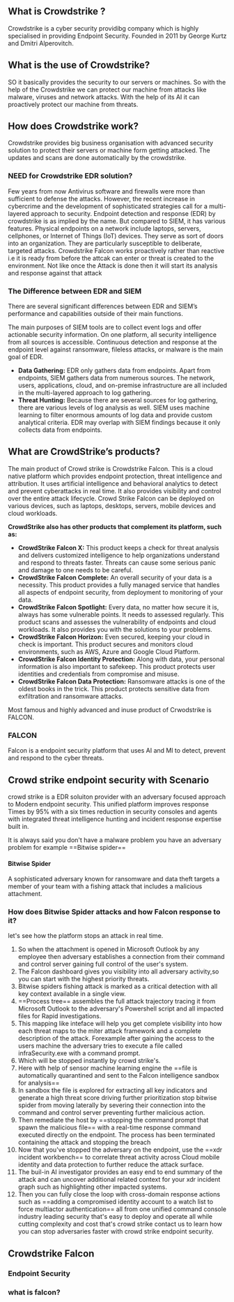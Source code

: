 
## What is Crowdstrike ?

Crowdstrike is a cyber security providibg company which is highly specialised in providing Endpoint Security.
Founded in 2011 by George Kurtz and Dmitri Alperovitch.

## What is the use of Crowdstrike?
SO it basically provides the security to our servers or machines. So with the help of the Crowdstrike we can protect our machine from attacks like malware, viruses and network attacks.
With the help of its AI it can proactively protect our machine from threats.

## How does Crowdstrike work?
Crowdstrike provides big business organisation with advanced security solution to protect their servers or machine form getting attacked.
The updates and scans are done automatically by the crowdstrike.

### NEED for Crowdstrike EDR solution?

Few years from now Antivirus software and firewalls were more than sufficient to defense the attacks.
However, the recent increase in cybercrime and the development of sophisticated strategies call for a multi-layered approach to security.
Endpoint detection and response (EDR) by crowdstrike is as implied by the name. But compared to SIEM, it has various features. Physical endpoints on a network include laptops, servers, cellphones, or Internet of Things (IoT) devices. They serve as sort of doors into an organization. They are particularly susceptible to deliberate, targeted attacks.
Crowdstrike Falcon works proactively rather than reactive i.e it is ready from before the attcak can enter or threat is created to the environment. Not like once the Attack is done then it will start its analysis and response against that attack

### The Difference between EDR and SIEM

There are several significant differences between EDR and SIEM’s performance and capabilities outside of their main functions.

The main purposes of SIEM tools are to collect event logs and offer actionable security information. On one platform, all security intelligence from all sources is accessible. Continuous detection and response at the endpoint level against ransomware, fileless attacks, or malware is the main goal of EDR.

- **Data Gathering:** EDR only gathers data from endpoints. Apart from endpoints, SIEM gathers data from numerous sources. The network, users, applications, cloud, and on-premise infrastructure are all included in the multi-layered approach to log gathering.
- **Threat Hunting:** Because there are several sources for log gathering, there are various levels of log analysis as well. SIEM uses machine learning to filter enormous amounts of log data and provide custom analytical criteria. EDR may overlap with SIEM findings because it only collects data from endpoints.

## What are CrowdStrike’s products?

The main product of Crowd strike is Crowdstrike Falcon. This is a cloud native platform which provides endpoint protection, threat intelligence and attribution. It uses artificial intelligence and behavioral analytics to detect and prevent cyberattacks in real time. It also provides visibility and control over the entire attack lifecycle. Crowd Strike Falcon can be deployed on various devices, such as laptops, desktops, servers, mobile devices and cloud workloads.

**CrowdStrike also has other products that complement its platform, such as:**

- **CrowdStrike Falcon X:** This product keeps a check for threat analysis and delivers customized intelligence to help organizations understand and respond to threats faster. Threats can cause some serious panic and damage to one needs to be careful.
- **CrowdStrike Falcon Complete:** An overall security of your data is a necessity. This product provides a fully managed service that handles all aspects of endpoint security, from deployment to monitoring of your data.
- **CrowdStrike Falcon Spotlight:** Every data, no matter how secure it is, always has some vulnerable points. It needs to assessed regularly. This product scans and assesses the vulnerability of endpoints and cloud workloads. It also provides you with the solutions to your problems.
- **CrowdStrike Falcon Horizon:** Even secured, keeping your cloud in check is important. This product secures and monitors cloud environments, such as AWS, Azure and Google Cloud Platform.
- **CrowdStrike Falcon Identity Protection:** Along with data, your personal information is also important to safekeep. This product protects user identities and credentials from compromise and misuse.
- **CrowdStrike Falcon Data Protection:** Ransomware attacks is one of the oldest books in the trick. This product protects sensitive data from exfiltration and ransomware attacks.

Most famous and highly advanced and inuse product of Crwodstrike is FALCON.

### FALCON

Falcon is a endpoint security platform that uses AI and Ml to detect, prevent and respond to the cyber threats.



## Crowd strike endpoint security with Scenario
crowd strike is a EDR soluiton provider with an adversary focused approach to Modern endpoint security.
This unified platform improves response Times by 95% with a six times reduction in security consoles and agents with integrated threat intelligence hunting and incident response expertise built in.

It is  always said you don't have a malware problem you have an adversary problem for example ==Bitwise spider== 

#### Bitwise Spider
A sophisticated adversary known for ransomware and data theft targets a member of your team with a fishing attack that includes a malicious attachment.

### How does Bitwise Spider attacks and how Falcon response to it?

let's see how the platform stops an attack in real time.
1. So when the attachment is opened in Microsoft Outlook by any employee then adversary establishes a connection from their command and control server gaining full control of the user's system.
2. The Falcon dashboard gives you visibility into all adversary activity,so you can start with the highest priority threats.
3. Bitwise spiders fishing attack is marked as a critical detection with all key context available in a single view.
4. ==Process tree== assembles the full attack trajectory tracing it from Microsoft Outlook to the adversary's Powershell script and all impacted files for Rapid investigations.
5. This mapping like inteface will help you get complete visibility into how each threat maps to the miter attack framework and a complete description of the attack. Forexample after gaining the access to the users machine the adversary tries to execute a file called infraSecurity.exe with a command prompt.
6. Which will be stopped instantly by crowd strike's. 
7. Here with help of sensor machine learning engine the ==file is automatically quarantined and sent to the Falcon intelligence sandbox for analysis== 
8. In sandbox the file is explored for extracting all key indicators and generate a high threat score driving further prioritization stop bitwise spider from moving laterally by severing their connection into the command and control server preventing further malicious action.
9. Then remediate the host by ==stopping the command prompt that spawn the malicious file== with a real-time response command executed directly on the endpoint. 
   The process has been terminated containing the attack and stopping the breach
10. Now that you've stopped the adversary on the endpoint, use the ==xdr incident workbench== to correlate threat activity across Cloud mobile identity and data protection to further reduce the attack surface.
11. The buil-in AI investigator provides an easy end to end summary of the attack and can uncover additional related context for your xdr incident graph such as highlighting other impacted systems.
12. Then you can fully close the loop with cross-domain response actions such as ==adding a compromised identity account to a watch list to force multiactor authentication== all from one unified command console industry leading security that's easy to deploy and operate all while cutting complexity and cost that's crowd strike contact us to learn how you can stop adversaries faster with crowd strike endpoint security.


## Crowdstrike Falcon

### Endpoint Security 

### what is falcon?
